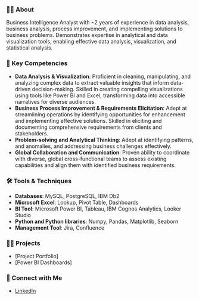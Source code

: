### 🙋‍♂️ About

Business Intelligence Analyst with ~2 years of experience in data analysis, business analysis, process improvement, and implementing solutions to business problems. Demonstrates expertise in analytical and data visualization tools, enabling effective data analysis, visualization, and statistical analysis.

### 🚀 Key Competencies
* **Data Analysis & Visualization**: Proficient in cleaning, manipulating, and analyzing complex data to extract valuable insights that inform data-driven decision-making. Skilled in creating compelling visualizations using tools like Power BI and Excel, transforming data into accessible narratives for diverse audiences.
* **Business Process Improvement & Requirements Elicitation**: Adept at streamlining operations by identifying opportunities for enhancement and implementing effective solutions. Skilled in eliciting and documenting comprehensive requirements from clients and stakeholders.
* **Problem-solving and Analytical Thinking**: Adept at identifying patterns, and anomalies, and addressing business challenges effectively. 
* **Global Collaboration and Communication**: Proven ability to coordinate with diverse, global cross-functional teams to assess existing capabilities and align them with identified business requirements.

### 🛠️ Tools & Techniques
* **Databases**: MySQL, PostgreSQL, IBM Db2
* **Microsoft Excel**: Lookup, Pivot Table, Dashboards
* **BI Tool**: Microsoft Power BI, Tableau, IBM Cognos Analytics, Looker Studio
* **Python and Python libraries**: Numpy, Pandas, Matplotlib, Seaborn
* **Management Tool**: Jira, Confluence

### 👨‍💻 Projects
* [Project Portfolio]
* [Power BI Dashboards]
  
### 🔗 Connect with Me
* [LinkedIn](https://www.linkedin.com/in/mukul-gehlot/)


<!--
**MukulGehlot/mukulgehlot** is a ✨ _special_ ✨ repository because its `README.md` (this file) appears on your GitHub profile.

Here are some ideas to get you started:

- 🔭 I’m currently working on ...
- 🌱 I’m currently learning ...
- 👯 I’m looking to collaborate on ...
- 🤔 I’m looking for help with ...
- 💬 Ask me about ...
- 📫 How to reach me: ...
- 😄 Pronouns: ...
- ⚡ Fun fact: ...
-->

